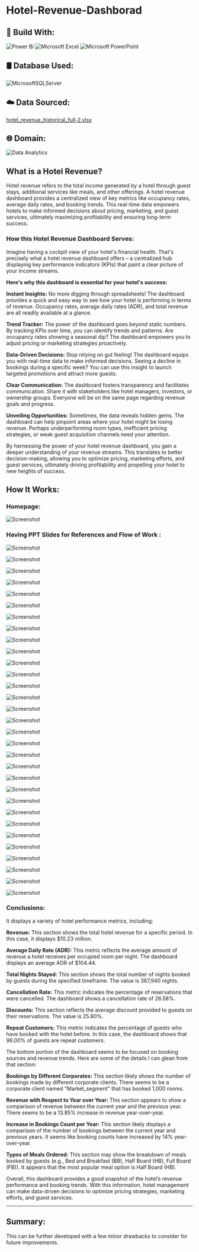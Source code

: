 # Hotel-Revenue-Dashborad
## 🔧 Build With:
![Power Bi](https://img.shields.io/badge/power_bi-F2C811?style=for-the-badge&logo=powerbi&logoColor=black) ![Microsoft Excel](https://img.shields.io/badge/Microsoft_Excel-217346?style=for-the-badge&logo=microsoft-excel&logoColor=white) ![Microsoft PowerPoint](https://img.shields.io/badge/Microsoft_PowerPoint-B7472A?style=for-the-badge&logo=microsoft-powerpoint&logoColor=white) 


## 🛢️ Database Used:
![MicrosoftSQLServer](https://img.shields.io/badge/Microsoft%20SQL%20Server-CC2927?style=for-the-badge&logo=microsoft%20sql%20server&logoColor=white)

## ☁️ Data Sourced:
<a href="https://absentdata.com/wp-content/uploads/2021/05/hotel_revenue_historical_full-2.xlsx">hotel_revenue_historical_full-2.xlsx</a>


## 🌐 Domain:
![Data Analytics](https://img.shields.io/badge/Data%20Analytics-3399FF?style=for-the-badge&logo=🌐&logoColor=white)



## What is a Hotel Revenue?
Hotel revenue refers to the total income generated by a hotel through guest stays, additional services like meals, and other offerings. A hotel revenue dashboard provides a centralized view of key metrics like occupancy rates, average daily rates, and booking trends. This real-time data empowers hotels to make informed decisions about pricing, marketing, and guest services, ultimately maximizing profitability and ensuring long-term success.

### How this Hotel Revenue Dashboard Serves:
Imagine having a cockpit view of your hotel's financial health. That's precisely what a hotel revenue dashboard offers – a centralized hub displaying key performance indicators (KPIs) that paint a clear picture of your income streams.

**Here's why this dashboard is essential for your hotel's success:**

**Instant Insights:** No more digging through spreadsheets! The dashboard provides a quick and easy way to see how your hotel is performing in terms of revenue. Occupancy rates, average daily rates (ADR), and total revenue are all readily available at a glance.

**Trend Tracker:** The power of the dashboard goes beyond static numbers. By tracking KPIs over time, you can identify trends and patterns. Are occupancy rates showing a seasonal dip? The dashboard empowers you to adjust pricing or marketing strategies proactively.

**Data-Driven Decisions:** Stop relying on gut feeling! The dashboard equips you with real-time data to make informed decisions. Seeing a decline in bookings during a specific week? You can use this insight to launch targeted promotions and attract more guests.

**Clear Communication:** The dashboard fosters transparency and facilitates communication. Share it with stakeholders like hotel managers, investors, or ownership groups. Everyone will be on the same page regarding revenue goals and progress.

**Unveiling Opportunities:** Sometimes, the data reveals hidden gems. The dashboard can help pinpoint areas where your hotel might be losing revenue. Perhaps underperforming room types, inefficient pricing strategies, or weak guest acquisition channels need your attention.

By harnessing the power of your hotel revenue dashboard, you gain a deeper understanding of your revenue streams.  This translates to better decision-making, allowing you to optimize pricing, marketing efforts, and guest services, ultimately driving profitability and propelling your hotel to new heights of success.

## How It Works:

### Homepage:

![Screenshot](homepage.png)


### Having PPT Slides for **References** and **Flow of Work** :

![Screenshot](Hotel_Revenue_Dashboard_PPT-1.png)

![Screenshot](Hotel_Revenue_Dashboard_PPT-2.png)

![Screenshot](Hotel_Revenue_Dashboard_PPT-3.png)

![Screenshot](Hotel_Revenue_Dashboard_PPT-4.png)

![Screenshot](Hotel_Revenue_Dashboard_PPT-5.png)

![Screenshot](Hotel_Revenue_Dashboard_PPT-6.png)

![Screenshot](Hotel_Revenue_Dashboard_PPT-7.png)

![Screenshot](Hotel_Revenue_Dashboard_PPT-8.png)

![Screenshot](Hotel_Revenue_Dashboard_PPT-9.png)

![Screenshot](Hotel_Revenue_Dashboard_PPT-10.png)

![Screenshot](Hotel_Revenue_Dashboard_PPT-11.png)

![Screenshot](Hotel_Revenue_Dashboard_PPT-12.png)

![Screenshot](Hotel_Revenue_Dashboard_PPT-13.png)

![Screenshot](Hotel_Revenue_Dashboard_PPT-14.png)

![Screenshot](Hotel_Revenue_Dashboard_PPT-15.png)

![Screenshot](Hotel_Revenue_Dashboard_PPT-16.png)

![Screenshot](Hotel_Revenue_Dashboard_PPT-17.png)

![Screenshot](Hotel_Revenue_Dashboard_PPT-18.png)

![Screenshot](Hotel_Revenue_Dashboard_PPT-19.png)

![Screenshot](Hotel_Revenue_Dashboard_PPT-20.png)

![Screenshot](Hotel_Revenue_Dashboard_PPT-21.png)

![Screenshot](Hotel_Revenue_Dashboard_PPT-22.png)

![Screenshot](Hotel_Revenue_Dashboard_PPT-23.png)

![Screenshot](Hotel_Revenue_Dashboard_PPT-24.png)

![Screenshot](Hotel_Revenue_Dashboard_PPT-25.png)

![Screenshot](Hotel_Revenue_Dashboard_PPT-26.png)

![Screenshot](Hotel_Revenue_Dashboard_PPT-27.png)

![Screenshot](Hotel_Revenue_Dashboard_PPT-28.png)

![Screenshot](Hotel_Revenue_Dashboard_PPT-29.png)

![Screenshot](Hotel_Revenue_Dashboard_PPT-30.png)

![Screenshot](Hotel_Revenue_Dashboard_PPT-31.png)

### Conclusions:

It displays a variety of hotel performance metrics, including:

**Revenue:** This section shows the total hotel revenue for a specific period. In this case, it displays $10.23 million.

**Average Daily Rate (ADR):** This metric reflects the average amount of revenue a hotel receives per occupied room per night. The dashboard displays an average ADR of $104.44.

**Total Nights Stayed:** This section shows the total number of nights booked by guests during the specified timeframe. The value is 367,940 nights.

**Cancellation Rate:** This metric indicates the percentage of reservations that were cancelled. The dashboard shows a cancellation rate of 26.58%.

**Discounts:** This section reflects the average discount provided to guests on their reservations. The value is 25.80%.

**Repeat Customers:** This metric indicates the percentage of guests who have booked with the hotel before. In this case, the dashboard shows that 96.00% of guests are repeat customers.

The bottom portion of the dashboard seems to be focused on booking sources and revenue trends. Here are some of the details I can glean from that section:

**Bookings by Different Corporates:** This section likely shows the number of bookings made by different corporate clients. There seems to be a corporate client named "Market_segment" that has booked 1,000 rooms.

**Revenue with Respect to Year over Year:** This section appears to show a comparison of revenue between the current year and the previous year. There seems to be a 13.85% increase in revenue year-over-year.

**Increase in Bookings Count per Year:** This section likely displays a comparison of the number of bookings between the current year and previous years. It seems like booking counts have increased by 14% year-over-year.

**Types of Meals Ordered:** This section may show the breakdown of meals booked by guests (e.g., Bed and Breakfast (BB), Half Board (HB), Full Board (FB)). It appears that the most popular meal option is Half Board (HB).

Overall, this dashboard provides a good snapshot of the hotel’s revenue performance and booking trends.  With this information, hotel management can make data-driven decisions to optimize pricing strategies, marketing efforts, and guest services.

<hr>

## Summary:
This can be further developed with a few minor drawbacks to consider for future improvements.
<br>
